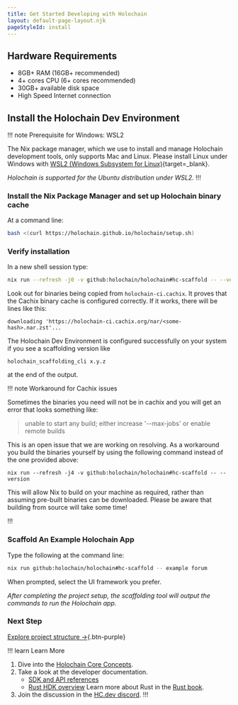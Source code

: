 ```yaml
---
title: Get Started Developing with Holochain
layout: default-page-layout.njk
pageStyleId: install
---
```


## Hardware Requirements

* 8GB+ RAM (16GB+ recommended)
* 4+ cores CPU (6+ cores recommended)
* 30GB+ available disk space
* High Speed Internet connection

## Install the Holochain Dev Environment

!!! note Prerequisite for Windows: WSL2

The Nix package manager, which we use to install and manage Holochain development tools, only supports Mac and Linux. Please install Linux under Windows with [WSL2 (Windows Subsystem for Linux)](https://learn.microsoft.com/en-us/windows/wsl/install){target=_blank}.

_Holochain is supported for the Ubuntu distribution under WSL2._
!!!

### Install the Nix Package Manager and set up Holochain binary cache

At a command line:

```bash
bash <(curl https://holochain.github.io/holochain/setup.sh)
```

### Verify installation

In a new shell session type:

```bash
nix run --refresh -j0 -v github:holochain/holochain#hc-scaffold -- --version
```

Look out for binaries being copied from `holochain-ci.cachix`. It proves that the Cachix binary
cache is configured correctly. If it works, there will be lines like this:

```text
downloading 'https://holochain-ci.cachix.org/nar/<some-hash>.nar.zst'...
```

The Holochain Dev Environment is configured successfully on your system if you see a scaffolding version like

```text
holochain_scaffolding_cli x.y.z
```

at the end of the output.

!!! note Workaround for Cachix issues

Sometimes the binaries you need will not be in cachix and you will get an error that looks something like:
> unable to start any build; either increase '--max-jobs' or enable remote builds

This is an open issue that we are working on resolving. As a workaround you build the binaries yourself by 
using the following command instead of the one provided above:

```
nix run --refresh -j4 -v github:holochain/holochain#hc-scaffold -- --version
```

This will allow Nix to build on your machine as required, rather than assuming pre-built binaries can be downloaded. Please be aware that building from source will take some time!

!!!

### Scaffold An Example Holochain App

Type the following at the command line:

```bash
nix run github:holochain/holochain#hc-scaffold -- example forum
```

When prompted, select the UI framework you prefer.

_After completing the project setup, the scaffolding tool will output the commands to run the Holochain app._

### Next Step

[Explore project structure →](./project-structure){.btn-purple}

!!! learn Learn More
1. Dive into the [Holochain Core Concepts](../concepts/1_the_basics/).
2. Take a look at the developer documentation.
    * [SDK and API references](../references/)
    * [Rust HDK overview](https://github.com/holochain/holochain/blob/develop/crates/hdk/README.md)
    Learn more about Rust in the [Rust book](https://doc.rust-lang.org/book/).
3. Join the discussion in the [HC.dev discord](https://discord.gg/k55DS5dmPH).
!!!
